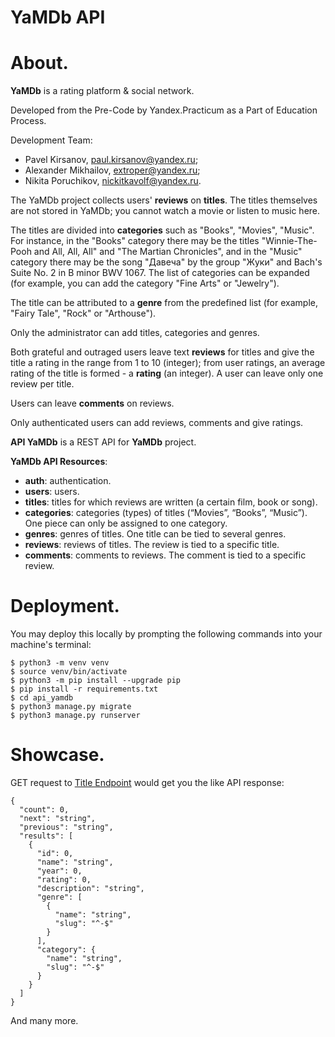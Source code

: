 # YaMDb API
# About.

**YaMDb** is a rating platform & social network.

Developed from the Pre-Code by Yandex.Practicum as a Part of Education Process.

Development Team:
+ Pavel Kirsanov, paul.kirsanov@yandex.ru;
+ Alexander Mikhailov, extroper@yandex.ru;
+ Nikita Poruchikov, nickitkavolf@yandex.ru.

The YaMDb project collects users' **reviews** on **titles**. The titles themselves are not stored in YaMDb; you cannot watch a movie or listen to music here.

The titles are divided into **categories** such as "Books", "Movies", "Music". For instance, in the "Books" category there may be the titles "Winnie-The-Pooh and All, All, All" and "The Martian Chronicles", and in the "Music" category there may be the song "Давеча" by the group "Жуки" and Bach's Suite No. 2 in B minor BWV 1067. The list of categories can be expanded (for example, you can add the category "Fine Arts" or "Jewelry").

The title can be attributed to a **genre** from the predefined list (for example, "Fairy Tale", "Rock" or "Arthouse").

Only the administrator can add titles, categories and genres.

Both grateful and outraged users leave text **reviews** for titles and give the title a rating in the range from 1 to 10 (integer); from user ratings, an average rating of the title is formed - a **rating** (an integer). A user can leave only one review per title.

Users can leave **comments** on reviews.

Only authenticated users can add reviews, comments and give ratings.

**API YaMDb** is a REST API for **YaMDb** project.

**YaMDb API Resources**:

+ **auth**: authentication.
+ **users**: users.
+ **titles**: titles for which reviews are written (a certain film, book or song).
+ **categories**: categories (types) of titles (“Movies”, “Books”, “Music”). One piece can only be assigned to one category.
+ **genres**: genres of titles. One title can be tied to several genres.
+ **reviews**: reviews of titles. The review is tied to a specific title.
+ **comments**: comments to reviews. The comment is tied to a specific review.

# Deployment.
You may deploy this locally by prompting the following commands into your machine's terminal:
```
$ python3 -m venv venv
$ source venv/bin/activate
$ python3 -m pip install --upgrade pip
$ pip install -r requirements.txt
$ cd api_yamdb
$ python3 manage.py migrate
$ python3 manage.py runserver
```
# Showcase.
GET request to [Title Endpoint](http://127.0.0.1:8000/api/v1/titles/) would get you the like API response:
```
{
  "count": 0,
  "next": "string",
  "previous": "string",
  "results": [
    {
      "id": 0,
      "name": "string",
      "year": 0,
      "rating": 0,
      "description": "string",
      "genre": [
        {
          "name": "string",
          "slug": "^-$"
        }
      ],
      "category": {
        "name": "string",
        "slug": "^-$"
      }
    }
  ]
}
```
And many more.
